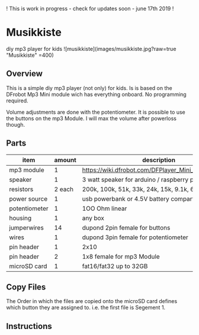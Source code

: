 ! This is work in progress - check for updates soon - june 17th 2019 !

# Musikkiste
diy mp3 player for kids
![musikkiste](images/musikkiste.jpg?raw=true "Musikkiste" =400)
## Overview
This is a simple diy mp3 player (not only) for kids. Is is based on the DFrobot Mp3 Mini module wich has everything onboard. No programming required. 

Volume adjustments are done with the potentiometer. It is possible to use the buttons on the mp3 Module. I will max the volume after powerloss though. 


## Parts

|item           |amount       |description|
|---            |---          |---|
|mp3 module     |1            |https://wiki.dfrobot.com/DFPlayer_Mini_SKU_DFR0299  |
|speaker        |1            |3 watt speaker for arduino / raspberry pi           |
|resistors      |2 each       |200k, 100k, 51k, 33k, 24k, 15k, 9.1k, 6.2k, 3k      |
|power source   |1            |usb powerbank or 4.5V battery compartment           |
|potentiometer  |1            |1OO Ohm linear                                      |
|housing        |1            |any box                                             |
|jumperwires    |14           |dupond 2pin female for buttons                      |
|wires          |1            |dupond 3pin female for potentiometer                | 
|pin header     |1            |2x10                                                |
|pin header     |2            |1x8 female for mp3 Module                           |
|microSD card   |1            |fat16/fat32 up to 32GB                              |



## Copy Files
The Order in which the files are copied onto the microSD card defines which button they are assigned to. i.e. the first file is Segement 1.

## Instructions
